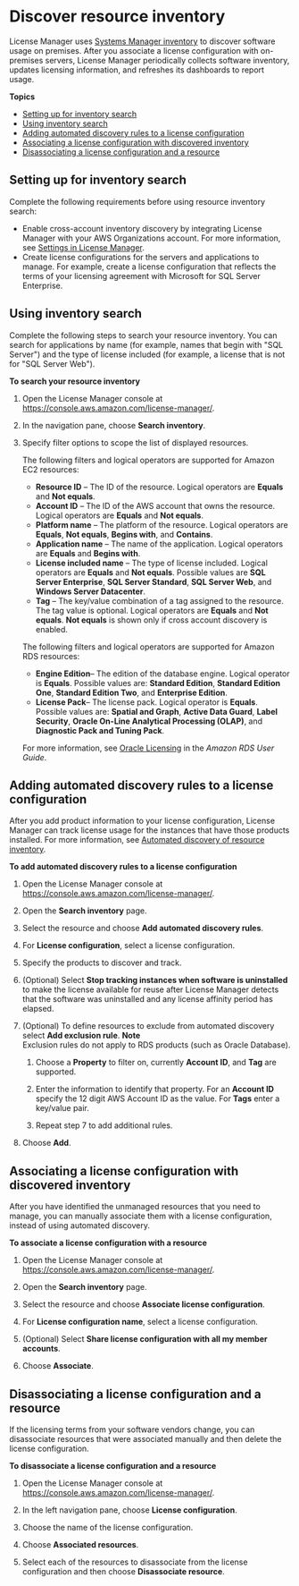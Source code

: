 # Discover resource inventory<a name="discovery"></a>

License Manager uses [Systems Manager inventory](https://docs.aws.amazon.com/systems-manager/latest/userguide/systems-manager-inventory.html) to discover software usage on premises\. After you associate a license configuration with on\-premises servers, License Manager periodically collects software inventory, updates licensing information, and refreshes its dashboards to report usage\.

**Topics**
+ [Setting up for inventory search](#discovery-setup)
+ [Using inventory search](#using-discovery)
+ [Adding automated discovery rules to a license configuration](#add-discovery-rule)
+ [Associating a license configuration with discovered inventory](#discovered)
+ [Disassociating a license configuration and a resource](#disassociate)

## Setting up for inventory search<a name="discovery-setup"></a>

Complete the following requirements before using resource inventory search:
+ Enable cross\-account inventory discovery by integrating License Manager with your AWS Organizations account\. For more information, see [Settings in License Manager](settings.md)\.
+ Create license configurations for the servers and applications to manage\. For example, create a license configuration that reflects the terms of your licensing agreement with Microsoft for SQL Server Enterprise\.

## Using inventory search<a name="using-discovery"></a>

Complete the following steps to search your resource inventory\. You can search for applications by name \(for example, names that begin with "SQL Server"\) and the type of license included \(for example, a license that is not for "SQL Server Web"\)\.

**To search your resource inventory**

1. Open the License Manager console at [https://console\.aws\.amazon\.com/license\-manager/](https://console.aws.amazon.com/license-manager/)\.

1. In the navigation pane, choose **Search inventory**\.

1. Specify filter options to scope the list of displayed resources\.

   The following filters and logical operators are supported for Amazon EC2 resources:
   + **Resource ID** – The ID of the resource\. Logical operators are **Equals** and **Not equals**\.
   + **Account ID** – The ID of the AWS account that owns the resource\. Logical operators are **Equals** and **Not equals**\.
   + **Platform name** – The platform of the resource\. Logical operators are **Equals**, **Not equals**, **Begins with**, and **Contains**\.
   + **Application name** – The name of the application\. Logical operators are **Equals** and **Begins with**\.
   + **License included name** – The type of license included\. Logical operators are **Equals** and **Not equals**\. Possible values are **SQL Server Enterprise**, **SQL Server Standard**, **SQL Server Web**, and **Windows Server Datacenter**\.
   + **Tag** – The key/value combination of a tag assigned to the resource\. The tag value is optional\. Logical operators are **Equals** and **Not equals**\. **Not equals** is shown only if cross account discovery is enabled\.

   The following filters and logical operators are supported for Amazon RDS resources:
   + **Engine Edition**– The edition of the database engine\. Logical operator is **Equals**\. Possible values are: **Standard Edition**, **Standard Edition One**, **Standard Edition Two**, and **Enterprise Edition**\.
   + **License Pack**– The license pack\. Logical operator is **Equals**\. Possible values are: **Spatial and Graph**, **Active Data Guard**, **Label Security**, **Oracle On\-Line Analytical Processing \(OLAP\)**, and **Diagnostic Pack and Tuning Pack**\.

   For more information, see [Oracle Licensing](https://docs.aws.amazon.com/AmazonRDS/latest/UserGuide/CHAP_Oracle.html#Oracle.Concepts.Licensing) in the *Amazon RDS User Guide*\.

## Adding automated discovery rules to a license configuration<a name="add-discovery-rule"></a>

After you add product information to your license configuration, License Manager can track license usage for the instances that have those products installed\. For more information, see [Automated discovery of resource inventory](automated-discovery.md)\.

**To add automated discovery rules to a license configuration**

1. Open the License Manager console at [https://console\.aws\.amazon\.com/license\-manager/](https://console.aws.amazon.com/license-manager/)\.

1. Open the **Search inventory** page\.

1. Select the resource and choose **Add automated discovery rules**\.

1. For **License configuration**, select a license configuration\.

1. Specify the products to discover and track\.

1. \(Optional\) Select **Stop tracking instances when software is uninstalled** to make the license available for reuse after License Manager detects that the software was uninstalled and any license affinity period has elapsed\.

1. \(Optional\) To define resources to exclude from automated discovery select **Add exclusion rule**\.
**Note**  
Exclusion rules do not apply to RDS products \(such as Oracle Database\)\.

   1. Choose a **Property** to filter on, currently **Account ID**, and **Tag** are supported\.

   1. Enter the information to identify that property\. For an **Account ID** specify the 12 digit AWS Account ID as the value\. For **Tags** enter a key/value pair\.

   1. Repeat step 7 to add additional rules\.

1. Choose **Add**\.

## Associating a license configuration with discovered inventory<a name="discovered"></a>

After you have identified the unmanaged resources that you need to manage, you can manually associate them with a license configuration, instead of using automated discovery\.

**To associate a license configuration with a resource**

1. Open the License Manager console at [https://console\.aws\.amazon\.com/license\-manager/](https://console.aws.amazon.com/license-manager/)\.

1. Open the **Search inventory** page\.

1. Select the resource and choose **Associate license configuration**\.

1. For **License configuration name**, select a license configuration\.

1. \(Optional\) Select **Share license configuration with all my member accounts**\.

1. Choose **Associate**\.

## Disassociating a license configuration and a resource<a name="disassociate"></a>

If the licensing terms from your software vendors change, you can disassociate resources that were associated manually and then delete the license configuration\.

**To disassociate a license configuration and a resource**

1. Open the License Manager console at [https://console\.aws\.amazon\.com/license\-manager/](https://console.aws.amazon.com/license-manager/)\.

1. In the left navigation pane, choose **License configuration**\.

1. Choose the name of the license configuration\.

1. Choose **Associated resources**\.

1. Select each of the resources to disassociate from the license configuration and then choose **Disassociate resource**\.